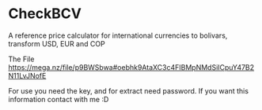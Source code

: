 # CheckBCV
A reference price calculator for international currencies to bolivars, transform USD, EUR and COP

The File https://mega.nz/file/p9BWSbwa#oebhk9AtaXC3c4FIBMpNMdSiICpuY47B2N11LvJNofE

For use you need the key, and for extract need password. If you want this information contact with me :D
